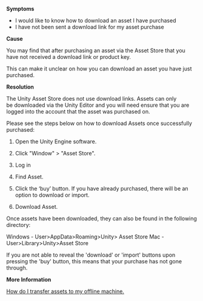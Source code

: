 

**Symptoms**


- I would like to know how to download an asset I have purchased
- I have not been sent a download link for my asset purchase



**Cause**



You may find that after purchasing an asset via the Asset Store that you have not received a download link or product key.



This can make it unclear on how you can download an asset you have just purchased.



**Resolution**



The Unity Asset Store does not use download links. Assets can only be downloaded via the Unity Editor and you will need ensure that you are logged into the account that the asset was purchased on.



Please see the steps below on how to download Assets once successfully purchased:



1. Open the Unity Engine software.



2. Click "Window" > "Asset Store".



3. Log in



4. Find Asset.



5. Click the ‘buy’ button. If you have already purchased, there will be an option to download or import.



6. Download Asset.



Once assets have been downloaded, they can also be found in the following directory:



Windows - User>AppData>Roaming>Unity> Asset Store
Mac - User>Library>Unity>Asset Store



If you are not able to reveal the 'download' or 'import' buttons upon pressing the 'buy' button, this means that your purchase has not gone through.



**More Information**



[How do I transfer assets to my offline machine.](/hc/en-us/articles/209986323)





